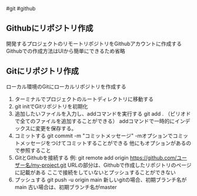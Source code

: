 #git #github
## Githubにリポジトリ作成
開発するプロジェクトのリモートリポジトリをGithubアカウントに作成する
Githubでの作成方法はUIから簡単にできるため省略
## Gitにリポジトリ作成
ローカル環境のGitにローカルリポジトリを作成する
1. ターミナルでプロジェクトのルートディレクトリに移動する
2. git initでGitリポジトリを初期化
3. 追加したいファイルを入力し、addコマンドを実行する
   git add . （ピリオドで全てのファイルを追加することができる）
   addコマンドで一時的にインデックスに変更を保存する。
4. コミットする
   git commit -m "コミットメッセージ"
   -mオプションでコミットメッセージをつけてコミットすることができる
   他にもオプションがあるので参照すること
5. GitとGithubを接続する
   例: git remote add origin https://github.com/ユーザー名/my-project.git
   URLの部分は、Githubで作成したリポジトリのページに記載がある
   ここで接続をしていないとプッシュすることができない
6. プッシュする
   git push -u origin main
   新しいgitの場合、初期ブランチ名がmain
   古い場合は、初期ブランチ名がmaster